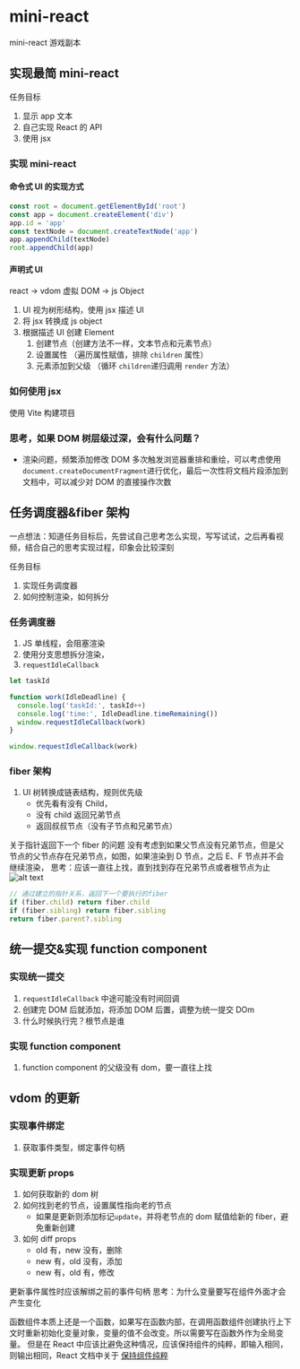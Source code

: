 # mini-react

mini-react 游戏副本

## 实现最简 mini-react

任务目标

1. 显示 app 文本
2. 自己实现 React 的 API
3. 使用 jsx

### 实现 mini-react

#### 命令式 UI 的实现方式

```js
const root = document.getElementById('root')
const app = document.createElement('div')
app.id = 'app'
const textNode = document.createTextNode('app')
app.appendChild(textNode)
root.appendChild(app)
```

#### 声明式 UI

react -> vdom 虚拟 DOM -> js Object

1. UI 视为树形结构，使用 jsx 描述 UI
2. 将 jsx 转换成 js object
3. 根据描述 UI 创建 Element
   1. 创建节点（创建方法不一样，文本节点和元素节点）
   2. 设置属性 （遍历属性赋值，排除 `children` 属性）
   3. 元素添加到父级 （循环 `children`递归调用 `render` 方法）

### 如何使用 jsx

使用 Vite 构建项目

### 思考，如果 DOM 树层级过深，会有什么问题？

- 渲染问题，频繁添加修改 DOM 多次触发浏览器重排和重绘，可以考虑使用`document.createDocumentFragment`进行优化，最后一次性将文档片段添加到文档中，可以减少对 DOM 的直接操作次数

## 任务调度器&fiber 架构

一点想法：知道任务目标后，先尝试自己思考怎么实现，写写试试，之后再看视频，结合自己的思考实现过程，印象会比较深刻

任务目标

1. 实现任务调度器
2. 如何控制渲染，如何拆分

### 任务调度器

1. JS 单线程，会阻塞渲染
2. 使用分支思想拆分渲染，
3. `requestIdleCallback`

```js
let taskId

function work(IdleDeadline) {
  console.log('taskId:', taskId++)
  console.log('time:', IdleDeadline.timeRemaining())
  window.requestIdleCallback(work)
}

window.requestIdleCallback(work)
```

### fiber 架构

1. UI 树转换成链表结构，规则优先级
   - 优先看有没有 Child，
   - 没有 child 返回兄弟节点
   - 返回叔叔节点（没有子节点和兄弟节点）

关于指针返回下一个 fiber 的问题
没有考虑到如果父节点没有兄弟节点，但是父节点的父节点存在兄弟节点，如图，如果渲染到 D 节点，之后 E、F 节点并不会继续渲染，
思考：应该一直往上找，直到找到存在兄弟节点或者根节点为止
![alt text](img.png)

```js
// 通过建立的指针关系，返回下一个要执行的fiber
if (fiber.child) return fiber.child
if (fiber.sibling) return fiber.sibling
return fiber.parent?.sibling
```

## 统一提交&实现 function component

### 实现统一提交

1. `requestIdleCallback` 中途可能没有时间回调
2. 创建完 DOM 后就添加，将添加 DOM 后置，调整为统一提交 DOm
3. 什么时候执行完？根节点是谁

### 实现 function component

1. function component 的父级没有 dom，要一直往上找

## vdom 的更新

### 实现事件绑定

1. 获取事件类型，绑定事件句柄

### 实现更新 props

1. 如何获取新的 dom 树
2. 如何找到老的节点，设置属性指向老的节点
   - 如果是更新则添加标记`update`，并将老节点的 dom 赋值给新的 fiber，避免重新创建
3. 如何 diff props
   - old 有，new 没有，删除
   - new 有，old 没有，添加
   - new 有，old 有，修改

更新事件属性时应该解绑之前的事件句柄
思考：为什么变量要写在组件外面才会产生变化

函数组件本质上还是一个函数，如果写在函数内部，在调用函数组件创建执行上下文时重新初始化变量对象，变量的值不会改变。所以需要写在函数外作为全局变量。
但是在 React 中应该比避免这种情况，应该保持组件的纯粹，即输入相同，则输出相同，React 文档中关于 [保持组件纯粹](https://react.docschina.org/learn/keeping-components-pure)
